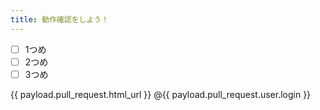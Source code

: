 ```yaml
---
title: 動作確認をしよう！
---
```


* [ ] 1つめ
* [ ] 2つめ
* [ ] 3つめ

{{ payload.pull_request.html_url }}
@{{ payload.pull_request.user.login }}
